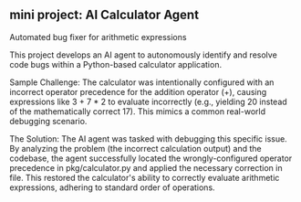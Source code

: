 ## mini project: AI Calculator Agent

Automated bug fixer for arithmetic expressions

This project develops an AI agent to autonomously identify and resolve code bugs within a Python-based calculator application.

Sample Challenge:
The calculator was intentionally configured with an incorrect operator precedence for the addition operator (+), causing expressions like 3 + 7 * 2 to evaluate incorrectly (e.g., yielding 20 instead of the mathematically correct 17). This mimics a common real-world debugging scenario.

The Solution:
The AI agent was tasked with debugging this specific issue. By analyzing the problem (the incorrect calculation output) and the codebase, the agent successfully located the wrongly-configured operator precedence in pkg/calculator.py and applied the necessary correction in file. This restored the calculator's ability to correctly evaluate arithmetic expressions, adhering to standard order of operations.
